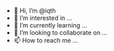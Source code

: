 - 👋 Hi, I’m @iqth
- 👀 I’m interested in ...
- 🌱 I’m currently learning ...
- 💞️ I’m looking to collaborate on ...
- 📫 How to reach me ...

<!---
iqth/iqth is a ✨ special ✨ repository because its `README.md` (this file) appears on your GitHub profile.
You can click the Preview link to take a look at your changes.
--->
